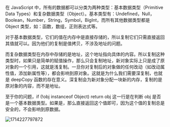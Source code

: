 在 JavaScript 中，所有的数据都可以分类为两种类型：基本数据类型（Primitive Data Types）和复杂数据类型（Object）。基本类型有：Undefined，Null，Boolean，Number，String，Symbol，BigInt，而所有其他数据类型都是 Object 类型，如：函数，数组，正则表达式等。

对于基本数据类型，它们的值在内存中是直接存储的，所以复制它们只需直接返回其值就可以。因为他们的复制是值拷贝，不涉及地址的问题。

而复杂数据类型在内存中存储的是地址，这个地址指向具体的内容。所以复制这种类型时，如果只是简单的赋值操作，那么只会复制地址，新对象实际上只是成了原对象的一个引用，这就是浅复制。一旦你对复制后的对象做的任何改动（如改动属性值，添加新属性等），都会影响到原对象。这就是为什么我们需要深复制，也就是 deepCopy 函数的存在意义。深复制会为新对象分配一块新的内存，复制的是原对象的内容，而不是地址。

至于你的问题，if (!obj instanceof Object) return obj 这一行是在判断 obj 是否是一个基本数据类型。如果是，那么直接返回这个值即可，因为这个值的复制总是安全的，不会影响到原数据。

![1714227797872](D:/%E6%96%87%E4%BB%B6/typora%E5%9B%BE%E7%89%87/1714227797872.png)
